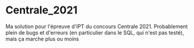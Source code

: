 # Centrale_2021
Ma solution pour l'épreuve d'IPT du concours Centrale 2021.
Probablement plein de bugs et d'erreurs (en particulier dans le SQL, qui n'est pas testé), mais ça marche plus ou moins
